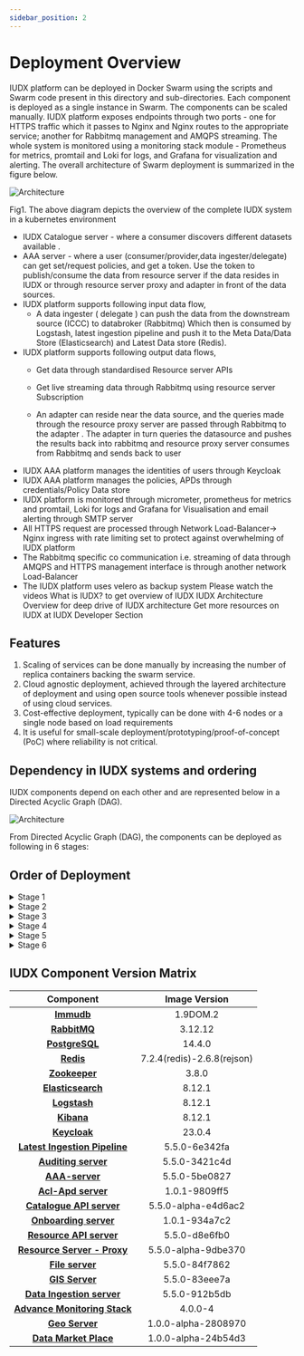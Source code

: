```yaml
---
sidebar_position: 2
---
```


# Deployment Overview

IUDX platform can be deployed in Docker Swarm using the scripts and Swarm code present in this directory and sub-directories. Each component is deployed as a single instance in Swarm. The components can be scaled manually. IUDX platform exposes endpoints through two ports - one for HTTPS traffic which it passes to Nginx and Nginx routes to the appropriate service; another for Rabbitmq management and AMQPS streaming. The whole system is monitored using a monitoring stack module - Prometheus for metrics, promtail and Loki for logs, and Grafana for visualization and alerting. The overall architecture of Swarm deployment is summarized in the figure below.

<div class="img_background">
<div style={{textAlign: 'center'}}>

![Architecture](https://docs.assets.dataforpublicgood.org.in/IUDX-resources/deployment_overview.png)<br/>
</div></div>
    Fig1. The above diagram depicts the overview of the complete IUDX system in a kubernetes environment 


* IUDX Catalogue server - where a consumer discovers different datasets available . 
* AAA server - where a user (consumer/provider,data ingester/delegate) can get set/request policies, and get a token. Use the token to publish/consume the data from resource server if the data resides in IUDX or through resource server proxy and adapter in front of the data sources. 
* IUDX platform supports following input  data flow,
    * A data ingester ( delegate ) can push the data from the downstream source (ICCC) to databroker (Rabbitmq) Which then is consumed by Logstash, latest ingestion pipeline and push it to the Meta Data/Data Store (Elasticsearch) and Latest Data store (Redis).
* IUDX platform supports following output data flows,
    * Get data through standardised Resource server APIs

    * Get live streaming data through Rabbitmq using resource server Subscription
    * An adapter can reside near the data source, and the queries made through the resource proxy server are passed through Rabbitmq to the adapter . The adapter in turn queries the datasource and pushes the results back into rabbitmq and resource proxy server consumes from Rabbitmq and sends back to user
* IUDX AAA platform manages the identities of users through
Keycloak
* IUDX AAA platform manages the policies, APDs through credentials/Policy Data store
* IUDX platform is monitored through micrometer, prometheus for metrics and promtail, Loki for logs and Grafana for Visualisation and email alerting through SMTP server
* All HTTPS request are processed through Network Load-Balancer-> Nginx ingress with rate limiting set to protect against overwhelming of IUDX platform
* The Rabbitmq specific co communication i.e. streaming of data through AMQPS and HTTPS management interface is through another network Load-Balancer
* The IUDX platform uses velero as backup system
Please watch the videos
What is IUDX? to get overview of IUDX
IUDX Architecture Overview for deep drive of IUDX architecture
Get more resources on IUDX at IUDX Developer Section

## Features

1. Scaling of services can be done manually by increasing the number of replica containers backing the swarm service.
2. Cloud agnostic deployment, achieved through the layered architecture of deployment and using open source tools whenever possible instead of using cloud services.
3. Cost-effective deployment, typically can be done with 4-6 nodes or a single node based on load requirements
4. It is useful for small-scale deployment/prototyping/proof-of-concept (PoC) where reliability is not critical.

## Dependency in IUDX systems and ordering

IUDX components depend on each other and are represented below in a Directed Acyclic Graph (DAG).

<div class="img_background">
<div style={{textAlign: 'center'}}>

![Architecture](https://docs.assets.dataforpublicgood.org.in/IUDX-resources/IUDX-Dependency-Graph.png)<br/>
</div></div>

From Directed Acyclic Graph (DAG), the components can be deployed as following in 6 stages:

## Order of Deployment
   
<details>

<summary>Stage 1</summary>
1. Immudb<br/>
2. Rabbitmq<br/>
3. Postgresql<br/>
4. Redis<br/>
5. Zookeeper<br/>
6. Elasticsearch (Deploy ELK together)<br/>
</details>

<details>
<summary>Stage 2</summary>
    1. Logstash<br/>
    2. Kibana<br/>
    3. Keycloak<br/>
    4. Latest Ingestion Pipeline<br/>
    5. Auditing Server<br/>
</details>

   <details> 
<summary>Stage 3</summary>
    1. AAA Server
   </details>

<details>
<summary>Stage 4</summary>
    1. Catalogue Server
</details>


<details>
<summary>Stage 5</summary>
    1. Resource Server<br/>
    2. Resource Server Proxy<br/>
    3. File Server<br/>
    4. Data Ingestion Server<br/>
</details>

<details>
<summary>Stage 6</summary>
    1. Advance Monitoring Stack
</details>

## IUDX Component Version Matrix



| **Component**                 | **Image Version**  |
|:---------------------------:|:----------------:|
| [**Immudb**](./IUDX%20Component%20Installation/Immudb.md)                    | 1.9DOM.2          |
| [**RabbitMQ**](./IUDX%20Component%20Installation/RabbitMQ.md)                  | 3.12.12        |
| [**PostgreSQL**](./IUDX%20Component%20Installation/PostgreSQL.md)                | 14.4.0         |
| [**Redis**](./IUDX%20Component%20Installation/Redis.md)                     | 7.2.4(redis)-2.6.8(rejson) |
| [**Zookeeper**](./IUDX%20Component%20Installation/Zookeeper.md)                 | 3.8.0          |
| [**Elasticsearch**](./IUDX%20Component%20Installation/ELK%20stack.md)             | 8.12.1          |
| [**Logstash**](./IUDX%20Component%20Installation/ELK%20stack.md)                  | 8.12.1          |
| [**Kibana**](./IUDX%20Component%20Installation/ELK%20stack.md)                    | 8.12.1          |
| [**Keycloak**](./IUDX%20Component%20Installation/Keycloak.md)                    | 23.0.4          |
| [**Latest Ingestion Pipeline**](./IUDX%20Component%20Installation/Latest-Ingestion-Pipeline.md) | 5.5.0-6e342fa  |
| [**Auditing server**](./IUDX%20Component%20Installation/Auditing%20Server.md)           | 5.5.0-3421c4d  |
| [**AAA-server**](./IUDX%20Component%20Installation/AAA%20Server.md)                | 5.5.0-5be0827  |
| [**Acl-Apd server**](./IUDX%20Component%20Installation/ACL-APD.md)           | 1.0.1-9809ff5  |
| [**Catalogue API server**](./IUDX%20Component%20Installation/Catalogue-Server.md)      | 5.5.0-alpha-e4d6ac2  |
| [**Onboarding server**](./IUDX%20Component%20Installation/Onboarding%20Server.md)     | 1.0.1-934a7c2  |
| [**Resource API server**](./IUDX%20Component%20Installation/Resource-Server.md)       | 5.5.0-d8e6fb0  |
| [**Resource Server - Proxy**](./IUDX%20Component%20Installation/Resource-Server%20Proxy.md) | 5.5.0-alpha-9dbe370  |
| [**File server**](./IUDX%20Component%20Installation/File%20Server.md)               | 5.5.0-84f7862  |
| [**GIS Server**](./IUDX%20Component%20Installation/GIS%20Server.md)              | 5.5.0-83eee7a  |
| [**Data Ingestion server**](./IUDX%20Component%20Installation/Data-%20Ingestion%20Server.md)     | 5.5.0-912b5db  |
| [**Advance Monitoring Stack**](./IUDX%20Component%20Installation/Advance%20Monitoring%20Stack.md)   | 4.0.0-4  |
| [**Geo Server**](./IUDX%20Component%20Installation/Geo%20Server.md)   | 1.0.0-alpha-2808970  |
| [**Data Market Place**](./IUDX%20Component%20Installation/Data%20Market%20Place.md) | 1.0.0-alpha-24b54d3  |




        